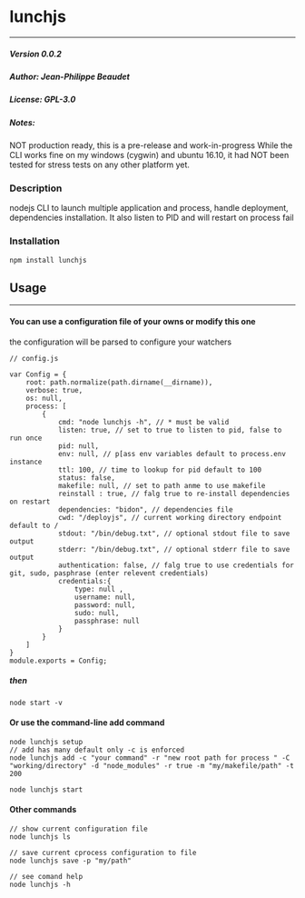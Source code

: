 # lunchjs
----
##### Version 0.0.2
##### Author: Jean-Philippe Beaudet
##### License: GPL-3.0
##### Notes: 
NOT production ready, this is a pre-release and work-in-progress
While the CLI works fine on my windows (cygwin) and ubuntu 16.10, it had NOT been tested for stress tests on any other platform yet.

### Description
nodejs CLI to launch multiple application and process, handle deployment, dependencies installation. It also listen to PID and will restart on process fail

### Installation 
````
npm install lunchjs
````

## Usage
----

#### You can use a configuration file of your owns or modify this one
the configuration will be parsed to configure your watchers

````
// config.js

var Config = {
	root: path.normalize(path.dirname(__dirname)),
	verbose: true,
	os: null,
	process: [
		{
			cmd: "node lunchjs -h", // * must be valid
			listen: true, // set to true to listen to pid, false to run once
			pid: null,
			env: null, // p[ass env variables default to process.env instance
			ttl: 100, // time to lookup for pid default to 100
			status: false, 
			makefile: null, // set to path anme to use makefile
			reinstall : true, // falg true to re-install dependencies on restart
			dependencies: "bidon", // dependencies file
			cwd: "/deployjs", // current working directory endpoint default to /
			stdout: "/bin/debug.txt", // optional stdout file to save output
			stderr: "/bin/debug.txt", // optional stderr file to save output
			authentication: false, // falg true to use credentials for git, sudo, pasphrase (enter relevent credentials)
			credentials:{
				type: null , 
				username: null,
				password: null,
				sudo: null,
				passphrase: null
			}
		}
	]
}
module.exports = Config;

````

##### then
````
node start -v
````

#### Or use the command-line add command
````
node lunchjs setup
// add has many default only -c is enforced
node lunchjs add -c "your command" -r "new root path for process " -C "working/directory" -d "node_modules" -r true -m "my/makefile/path" -t 200

node lunchjs start
````

#### Other commands
````
// show current configuration file
node lunchjs ls

// save current cprocess configuration to file
node lunchjs save -p "my/path"

// see comand help 
node lunchjs -h
````
